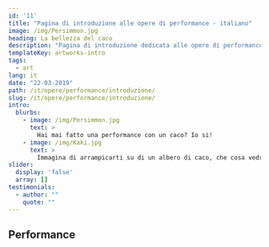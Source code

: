 ```yaml
---
id: '11'
title: "Pagina di introduzione alle opere di performance - italiano"
image: /img/Persimmon.jpg
heading: La bellezza del caco
description: "Pagina di introduzione dedicata alle opere di performance"
templateKey: artworks-intro
tags:
  - art
lang: it
date: "22-03-2019"
path: /it/opere/performance/introduzione/
slug: /it/opere/performance/introduzione/
intro:
  blurbs:
    - image: /img/Persimmon.jpg
      text: >
        Hai mai fatto una performance con un caco? Io si!
    - image: /img/Kaki.jpg
      text: >
        Immagina di arrampicarti su di un albero di caco, che cosa vedresti una volta in cima?
slider:
  display: 'false'
  array: []
testimonials:
  - author: ""
    quote: ""
---
```


## Performance
